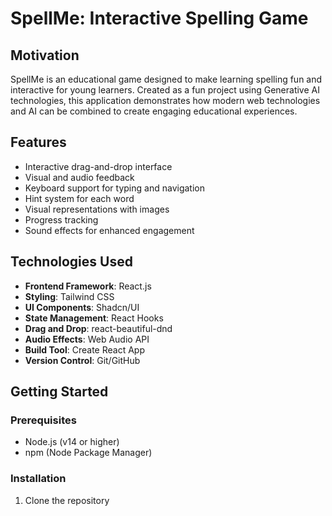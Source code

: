 # SpellMe: Interactive Spelling Game

## Motivation
SpellMe is an educational game designed to make learning spelling fun and interactive for young learners. Created as a fun project using Generative AI technologies, this application demonstrates how modern web technologies and AI can be combined to create engaging educational experiences.

## Features
- Interactive drag-and-drop interface
- Visual and audio feedback
- Keyboard support for typing and navigation
- Hint system for each word
- Visual representations with images
- Progress tracking
- Sound effects for enhanced engagement

## Technologies Used
- **Frontend Framework**: React.js
- **Styling**: Tailwind CSS
- **UI Components**: Shadcn/UI
- **State Management**: React Hooks
- **Drag and Drop**: react-beautiful-dnd
- **Audio Effects**: Web Audio API
- **Build Tool**: Create React App
- **Version Control**: Git/GitHub

## Getting Started

### Prerequisites
- Node.js (v14 or higher)
- npm (Node Package Manager)

### Installation
1. Clone the repository
